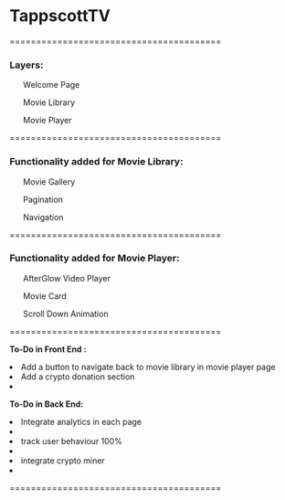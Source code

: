 # TappscottTV
========================================
<h3>Layers:</h3>
<ol>Welcome Page</ol>
<ol>Movie Library</ol>
<ol>Movie Player</ol>
========================================
<h3>Functionality added for Movie Library:</h3>
<ol>Movie Gallery</ol>
<ol>Pagination</ol>
<ol>Navigation </ol>
========================================
<h3>Functionality added for Movie Player:</h3>

<ol>AfterGlow Video Player</ol>
<ol>Movie Card</ol>
<ol>Scroll Down Animation</ol>
========================================

<strong>To-Do in Front End : </strong>
<li>Add a button to navigate back to movie library in movie player page</li>
<li>Add a crypto donation section<li>


<strong>To-Do in Back End:</strong>
<li>Integrate analytics in each page<li>
<li>track user behaviour 100%<li>
<li>integrate crypto miner<li>

========================================


